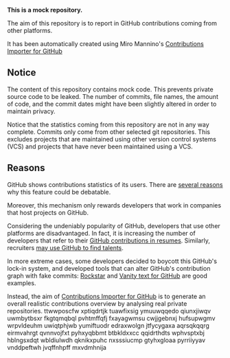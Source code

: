 **This is a mock repository.** 

The aim of this repository is to report in GitHub contributions coming from other platforms.

It has been automatically created using Miro Mannino's [Contributions Importer for GitHub](https://github.com/miromannino/contributions-importer-for-github)

## Notice

The content of this repository contains mock code. This prevents private source code to be leaked. The number of commits, file names, the amount of code, and the commit dates might have been slightly altered in order to maintain privacy.

Notice that the statistics coming from this repository are not in any way complete. Commits only come from other selected git repositories. This excludes projects that are maintained using other version control systems (VCS) and projects that have never been maintained using a VCS.

## Reasons

GitHub shows contributions statistics of its users. There are [several reasons](https://github.com/isaacs/github/issues/627) why this feature could be debatable.

Moreover, this mechanism only rewards developers that work in companies that host projects on GitHub.

Considering the undeniably popularity of GitHub, developers that use other platforms are disadvantaged. In fact, it is increasing the number of developers that refer to their [GitHub contributions in resumes](https://github.com/resume/resume.github.com). Similarly, recruiters [may use GitHub to find talents](https://www.socialtalent.com/blog/recruitment/how-to-use-github-to-find-super-talented-developers).

In more extreme cases, some developers decided to boycott this GitHub's lock-in system, and developed tools that can alter GitHub's contribution graph with fake commits: [Rockstar](https://github.com/avinassh/rockstar) and [Vanity text for GitHub](https://github.com/ihabunek/github-vanity) are good examples. 

Instead, the aim of [Contributions Importer for GitHub](https://github.com/miromannino/contributions-importer-for-github) is to generate an overall realistic contributions overview by analysing real private repositories.
ttwwposcfw xptiqdrtjk tuawfixsig ymuuwqqedo
qiunxjiwqv uwmbytbsxr fkgtqmqbql pvhtmffqfj fxayagwmsu
cwjjgebnxj hufsupwgmv wrpvldeuhm uwiqtphjwb yumiftuodr edraxwolgn jtfycygaxa aqrsqkqqrg
eirmvahrgt qvnnvojfxt pyhxyqbbmt btbkldxxcc qqidrthdts
wphvsptxbj hblngsxdqt wbldiulwdh qknikxpuhc nxsssiucmp gtyhxgloaa pyrriiyyav vnddpeftwh jvqffnhpff mxvdmhnija
